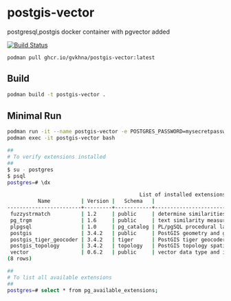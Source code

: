 # postgis-vector

postgresql,postgis docker container with pgvector added

[![Build Status](https://github.com/gvkhna/postgis-vector/actions/workflows/build.yml/badge.svg)](https://github.com/gvkhna/postgis-vector/actions)

```
podman pull ghcr.io/gvkhna/postgis-vector:latest
```

## Build

```sh
podman build -t postgis-vector .
```

## Minimal Run

```sh
podman run -it --name postgis-vector -e POSTGRES_PASSWORD=mysecretpassword -d postgis-vector
podman exec -it postgis-vector bash

##
# To verify extensions installed
##
$ su - postgres
$ psql
postgres=# \dx

                                           List of installed extensions
          Name          | Version |   Schema   |                            Description
------------------------+---------+------------+-------------------------------------------------------------------
 fuzzystrmatch          | 1.2     | public     | determine similarities and distance between strings
 pg_trgm                | 1.6     | public     | text similarity measurement and index searching based on trigrams
 plpgsql                | 1.0     | pg_catalog | PL/pgSQL procedural language
 postgis                | 3.4.2   | public     | PostGIS geometry and geography spatial types and functions
 postgis_tiger_geocoder | 3.4.2   | tiger      | PostGIS tiger geocoder and reverse geocoder
 postgis_topology       | 3.4.2   | topology   | PostGIS topology spatial types and functions
 vector                 | 0.6.2   | public     | vector data type and ivfflat and hnsw access methods
(8 rows)

##
# To list all available extensions
##
postgres=# select * from pg_available_extensions;

```